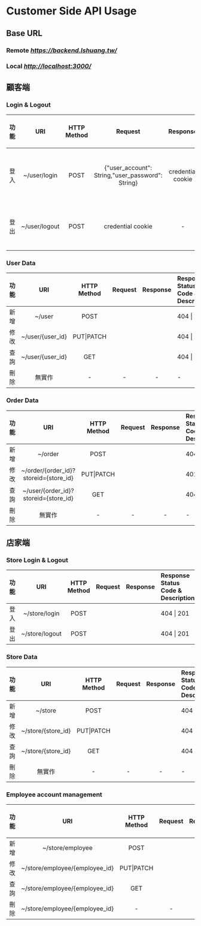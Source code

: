 # Customer Side API Usage

## Base URL

### Remote  ***<https://backend.lshuang.tw/>***

### Local  ***<http://localhost:3000/>***

## 顧客端

### Login & Logout

|功能|URI|HTTP Method|Request|Response|Response Status Code & Description|
|:--:|:--:|:--:|:--:|:--:|:--|
|登入|~/user/login|POST|{"user_account": String,"user_password": String}|credential cookie|401:錯誤的POST body<br>403:錯誤的帳號或密碼<br>201:成功登入
|登出|~/user/logout|POST|credential cookie|-|401:已經登出或尚未登入<br>201:成功登出|

### User Data

|功能|URI|HTTP Method|Request|Response|Response Status Code & Description|
|:--:|:--:|:--:|:--:|:--:|:--|
|新增|~/user|POST|||404 \| 201|
|修改|~/user/{user_id}|PUT\|PATCH|||404 \| 201|
|查詢|~/user/{user_id}|GET|||404 \| 200|
|刪除|無實作|\-|\-|\-|\-|

### Order Data

|功能|URI|HTTP Method|Request|Response|Response Status Code & Description|
|:--:|:--:|:--:|:--:|:--:|:--|
|新增|~/order|POST|||404 \| 201|
|修改|~/order/{order_id}?storeid={store_id}|PUT\|PATCH|||401 \| 201|
|查詢|~/user/{order_id}?storeid={store_id}|GET|||404 \| 200|
|刪除|無實作|\-|\-|\-|\-|

## 店家端

### Store Login & Logout

|功能|URI|HTTP Method|Request|Response|Response Status Code & Description|
|:--:|:--:|:--:|:--:|:--:|:--|
|登入|~/store/login|POST|||404 \| 201|
|登出|~/store/logout|POST|||404 \| 201|

### Store Data

|功能|URI|HTTP Method|Request|Response|Response Status Code & Description|
|:--:|:--:|:--:|:--:|:--:|:--|
|新增|~/store|POST|||404 \| 201|
|修改|~/store/{store_id}|PUT\|PATCH|||404 \| 201|
|查詢|~/store/{store_id}|GET|||404 \| 201|
|刪除|無實作|\-|\-|\-|\-|

### Employee account management

|功能|URI|HTTP Method|Request|Response|Response Status Code & Description|
|:--:|:--:|:--:|:--:|:--:|:--|
|新增|~/store/employee|POST|||404 \| 201|
|修改|~/store/employee/{employee_id}|PUT\|PATCH|||404 \| 201|
|查詢|~/store/employee/{employee_id}|GET|||404 \| 201|
|刪除|~/store/employee/{employee_id}|\-|\-|\-|\-|

